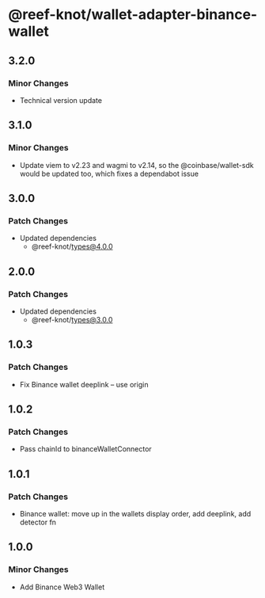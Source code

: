 # @reef-knot/wallet-adapter-binance-wallet

## 3.2.0

### Minor Changes

- Technical version update

## 3.1.0

### Minor Changes

- Update viem to v2.23 and wagmi to v2.14, so the @coinbase/wallet-sdk would be updated too, which fixes a dependabot issue

## 3.0.0

### Patch Changes

- Updated dependencies
  - @reef-knot/types@4.0.0

## 2.0.0

### Patch Changes

- Updated dependencies
  - @reef-knot/types@3.0.0

## 1.0.3

### Patch Changes

- Fix Binance wallet deeplink – use origin

## 1.0.2

### Patch Changes

- Pass chainId to binanceWalletConnector

## 1.0.1

### Patch Changes

- Binance wallet: move up in the wallets display order, add deeplink, add detector fn

## 1.0.0

### Minor Changes

- Add Binance Web3 Wallet
